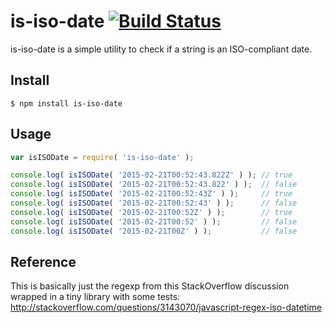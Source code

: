 # is-iso-date [![Build Status](https://travis-ci.org/honeinc/is-iso-date.svg?branch=master)](https://travis-ci.org/honeinc/is-iso-date)

is-iso-date is a simple utility to check if a string is an ISO-compliant date.

## Install

    $ npm install is-iso-date

## Usage

```javascript
var isISODate = require( 'is-iso-date' );

console.log( isISODate( '2015-02-21T00:52:43.822Z' ) ); // true
console.log( isISODate( '2015-02-21T00:52:43.822' ) );  // false
console.log( isISODate( '2015-02-21T00:52:43Z' ) );     // true
console.log( isISODate( '2015-02-21T00:52:43' ) );      // false
console.log( isISODate( '2015-02-21T00:52Z' ) );        // true
console.log( isISODate( '2015-02-21T00:52' ) );         // false
console.log( isISODate( '2015-02-21T00Z' ) );           // false
```

## Reference

This is basically just the regexp from this StackOverflow discussion wrapped in a tiny library with some tests: http://stackoverflow.com/questions/3143070/javascript-regex-iso-datetime